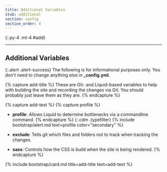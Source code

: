 ```yaml
---
title: Additional Variables
stub: additional
section: config
section_order: 4
---
```


{:.py-4 .mt-4 #add}
***

## Additional Variables

{:.alert .alert-success}
The following is for informational purposes only. You don't need to change anything else in **_config.yml**.

{% capture add-title %}
These are Git- and Liquid-based variables to help with building the site and recording the changes via Git. You should probably just leave them as they are. 
{% endcapture %}

{% capture add-text %}
{% capture profile %}
- **profile**: Allows Liquid to determine bottlenecks via a commandline command.
{% endcapture %}
{:.cdm .typefilter}
{% include bootstrap/alert.md text=profile color="secondary" %}

- **exclude**: Tells git which files and folders not to track when tracking the changes. 

- **sass**: Controls how the CSS is build when the site is being rendered. 
{% endcapture %}

{% include bootstrap/card.md title=add-title text=add-text %}
